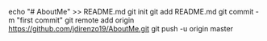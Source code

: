 echo "# AboutMe" >> README.md
git init
git add README.md
git commit -m "first commit"
git remote add origin https://github.com/jdirenzo19/AboutMe.git
git push -u origin master
